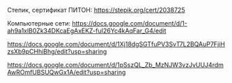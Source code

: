 Степик, сертификат ПИТОН: https://stepik.org/cert/2038725

Компьютерные сети: https://docs.google.com/document/d/1-ah9a1xlB0Zk34DKcaEgAxEKZ-fuI26Yc4kAqFar_G4/edit

https://docs.google.com/document/d/1Xj18dgSGTfuPV3SvT7L2BQAuP7FjiHzsXb9pCHhiBhg/edit?usp=sharing


https://docs.google.com/document/d/1pSszQL_Zb_MzNJW3vzJvUUJ4rdmAwROmfUBSUQwGx1A/edit?usp=sharing
